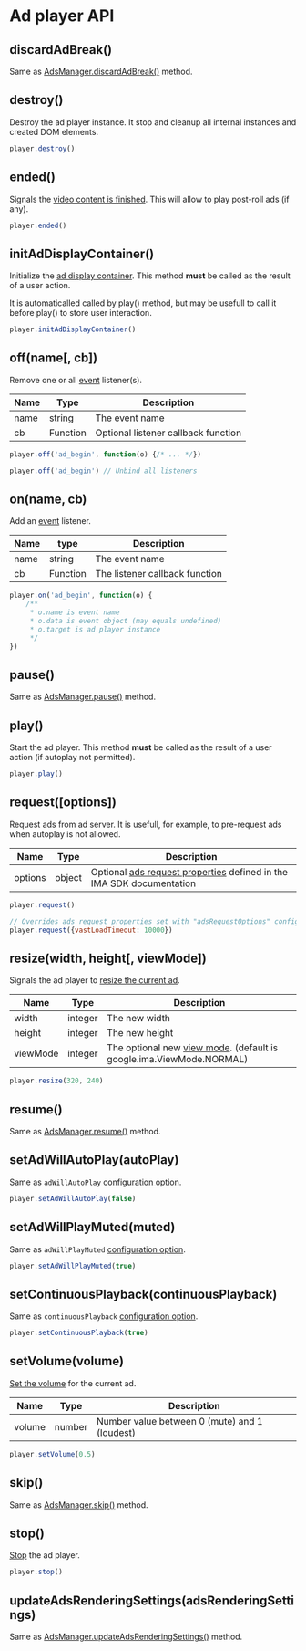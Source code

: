 # Ad player API

## discardAdBreak()

Same as [AdsManager.discardAdBreak()](https://developers.google.com/interactive-media-ads/docs/sdks/html5/client-side/reference/js/google.ima.AdsManager#discardAdBreak) method.

## destroy()

Destroy the ad player instance. It stop and cleanup all internal instances and created DOM elements.

```javascript
player.destroy()
```

## ended()

Signals the [video content is finished](https://developers.google.com/interactive-media-ads/docs/sdks/html5/client-side/reference/js/google.ima.AdsLoader#contentComplete). This will allow to play post-roll ads (if any).

```javascript
player.ended()
```

## initAdDisplayContainer()

Initialize the [ad display container](https://developers.google.com/interactive-media-ads/docs/sdks/html5/client-side/reference/js/google.ima.AdDisplayContainer#initialize). This method __must__ be called as the result of a user action.

It is automaticalled called by play() method, but may be usefull to call it before play() to store user interaction.

```javascript
player.initAdDisplayContainer()
```

## off(name[, cb])

Remove one or all [event](events.md) listener(s).

| Name | Type | Description |
| ---  | --- | --- |
| name | string | The event name |
| cb | Function | Optional listener callback function |

```javascript
player.off('ad_begin', function(o) {/* ... */})

player.off('ad_begin') // Unbind all listeners
```

## on(name, cb)

Add an [event](events.md) listener.

| Name | type | Description |
| ---  | --- | --- |
| name | string | The event name |
| cb | Function | The listener callback function |

```javascript
player.on('ad_begin', function(o) {
    /**
     * o.name is event name
     * o.data is event object (may equals undefined)
     * o.target is ad player instance
     */
})
```

## pause()

Same as [AdsManager.pause()](https://developers.google.com/interactive-media-ads/docs/sdks/html5/client-side/reference/js/google.ima.AdsManager#pause) method.

## play()

Start the ad player. This method __must__ be called as the result of a user action (if autoplay not permitted).

```javascript
player.play()
```

## request([options])

Request ads from ad server. It is usefull, for example, to pre-request ads when autoplay is not allowed.

| Name | Type | Description |
| ---  | --- | --- |
| options | object | Optional [ads request properties](https://developers.google.com/interactive-media-ads/docs/sdks/html5/client-side/reference/js/google.ima.AdsRequest#properties) defined in the IMA SDK documentation |

```javascript
player.request()

// Overrides ads request properties set with "adsRequestOptions" configuration option
player.request({vastLoadTimeout: 10000})
```

## resize(width, height[, viewMode])

Signals the ad player to [resize the current ad](https://developers.google.com/interactive-media-ads/docs/sdks/html5/client-side/reference/js/google.ima.AdsManager#resize).

| Name | Type | Description |
| ---  | --- | --- |
| width | integer | The new width |
| height | integer | The new height |
| viewMode | integer | The optional new [view mode](https://developers.google.com/interactive-media-ads/docs/sdks/html5/client-side/reference/js/google.ima#.ViewMode). (default is google.ima.ViewMode.NORMAL) |

```javascript
player.resize(320, 240)
```

## resume()

Same as [AdsManager.resume()](https://developers.google.com/interactive-media-ads/docs/sdks/html5/client-side/reference/js/google.ima.AdsManager#resume) method.

## setAdWillAutoPlay(autoPlay)

Same as `adWillAutoPlay` [configuration option](config.md).

```javascript
player.setAdWillAutoPlay(false)
```

## setAdWillPlayMuted(muted)

Same as `adWillPlayMuted` [configuration option](config.md).

```javascript
player.setAdWillPlayMuted(true)
```

## setContinuousPlayback(continuousPlayback)

Same as `continuousPlayback` [configuration option](config.md).

```javascript
player.setContinuousPlayback(true)
```

## setVolume(volume)

[Set the volume](https://developers.google.com/interactive-media-ads/docs/sdks/html5/client-side/reference/js/google.ima.AdsManager#setVolume) for the current ad.

| Name | Type | Description |
| ---  | --- | --- |
| volume | number | Number value between 0 (mute) and 1 (loudest) |

```javascript
player.setVolume(0.5)
```

## skip()

Same as [AdsManager.skip()](https://developers.google.com/interactive-media-ads/docs/sdks/html5/client-side/reference/js/google.ima.AdsManager#skip) method.

## stop()

[Stop](https://developers.google.com/interactive-media-ads/docs/sdks/html5/client-side/reference/js/google.ima.AdsManager#stop) the ad player.

```javascript
player.stop()
```

## updateAdsRenderingSettings(adsRenderingSettings)

Same as [AdsManager.updateAdsRenderingSettings()](https://developers.google.com/interactive-media-ads/docs/sdks/html5/client-side/reference/js/google.ima.AdsManager#updateAdsRenderingSettings) method.

